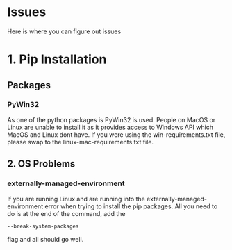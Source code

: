 # Issues
Here is where you can figure out issues

# 1. Pip Installation
## Packages
### PyWin32
As one of the python packages is PyWin32 is used. People on MacOS or Linux are unable to install it as it provides access to Windows API which MacOS and Linux dont have.
If you were using the win-requirements.txt file, please swap to the linux-mac-requirements.txt file.

## 2. OS Problems
### externally-managed-environment
If you are running Linux and are running into the externally-managed-environment error when trying to install the pip packages. All you need to do is at the end of the command, add the
```
--break-system-packages
```
flag and all should go well.

